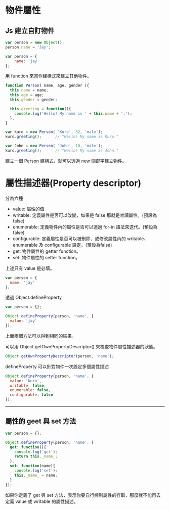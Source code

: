 # 物件屬性
## Js 建立自訂物件
```js
var person = new Object();
person.name = 'Jay';

var person = {
    name: 'jay'
};
```
用 function 來當作建構式來建立其他物件。
```js
function Person( name, age, gender ){
  this.name = name;
  this.age = age;
  this.gender = gender;

  this.greeting = function(){
    console.log('Hello! My name is ' + this.name + '.');
  };
}

var kuro = new Person( 'Kuro', 32, 'male');
kuro.greeting();      // "Hello! My name is Kuro."

var John = new Person( 'John', 10, 'male');
kuro.greeting();      // "Hello! My name is John."
```
建立一個 Person 建構式，就可以透過 new 關鍵字建立物件。

# 屬性描述器(Property descriptor)
分為六種
* value: 屬性的值
* writable: 定義屬性是否可以改變，如果是 false 那就是唯讀屬性。(預設為false)
* enumerable: 定義物件內的屬性是否可以透過 for-in 語法來迭代。(預設為false)
* configurable: 定義屬性是否可以被刪除、或修改屬性內的 writable、enumerable 及 configurable 設定。(預設為false)
* get: 物件屬性的 getter function。
* set: 物件屬性的 setter function。

上述只有 value 是必填。

```js
var person = {
  name: 'jay'
};
```
透過 Object.defineProperty
```js
var person = {};

Object.defineProperty(person, 'name', {
  value: 'jay'
});
```
上面兩個方法可以得到相同的結果。

可以用 Object.getOwnPropertyDescriptor() 來檢查物件屬性描述器的狀態。
```js
Object.getOwnPropertyDescriptor(person, 'name');
```
defineProperty 可以針對物件一次設定多個屬性描述
```js
Object.defineProperty(person, 'name', {
  value: 'kuro',
  writable: false,
  enumerable: false,
  configurable: false
});
```
---
## 屬性的 geet 與 set 方法
```js
var person = {};

Object.defineProperty(person, 'name', {
  get: function(){
    console.log('get');
    return this._name_;
  },
  set: function(name){
    console.log('set');
    this._name_ = name;
  }
});
```
如果你定義了 get 與 set 方法，表示你要自行控制屬性的存取，那麼就不能再去定義 value 或 writable 的屬性描述。
